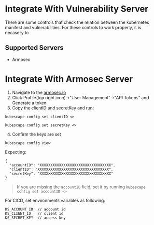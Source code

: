 # Integrate With Vulnerability Server

There are some controls that check the relation between the kubernetes manifest and vulnerabilities.
For these controls to work properly, it is necasery to 
## Supported Servers
* Armosec

# Integrate With Armosec Server

1. Navigate to the [armosec.io](https://portal.armo.cloud/)
2. Click Profile(top right icon)->"User Management"->"API Tokens" and Generate a token
3. Copy the clientID and secretKey and run:
```
kubescape config set clientID <>
```
```
kubescape config set secretKey <>
```
4. Confirm the keys are set
```
kubescape config view
```
Expecting:
```
{
  "accountID": "XXXXXXXXXXXXXXXXXXXXXXXXXXXXXXXXX",
  "clientID": "XXXXXXXXXXXXXXXXXXXXXXXXXXXXXXXXX",
  "secretKey": "XXXXXXXXXXXXXXXXXXXXXXXXXXXXXXXXX"
}
```
> If you are missing the `accountID` field, set it by running `kubescape config set accountID <>`

For CICD, set environments variables as following:
```
KS_ACCOUNT_ID  // account id
KS_CLIENT_ID   // client id
KS_SECRET_KEY  // access key
```